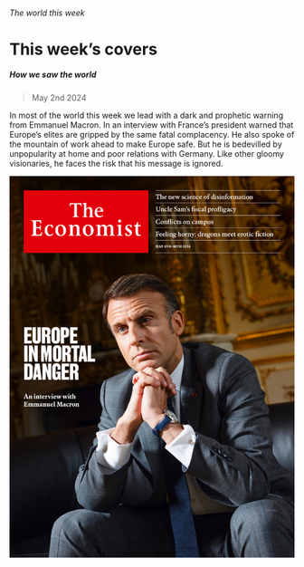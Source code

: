 ###### The world this week

# This week’s covers 

##### How we saw the world 

> May 2nd 2024 

In most of the world this week we lead with a dark and prophetic warning from Emmanuel Macron. In an interview with  France’s president warned that Europe’s elites are gripped by the same fatal complacency. He also spoke of the mountain of work ahead to make Europe safe. But he is bedevilled by unpopularity at home and poor relations with Germany. Like other gloomy visionaries, he faces the risk that his message is ignored.

![image](images/20240504_DE_US.jpg) 


